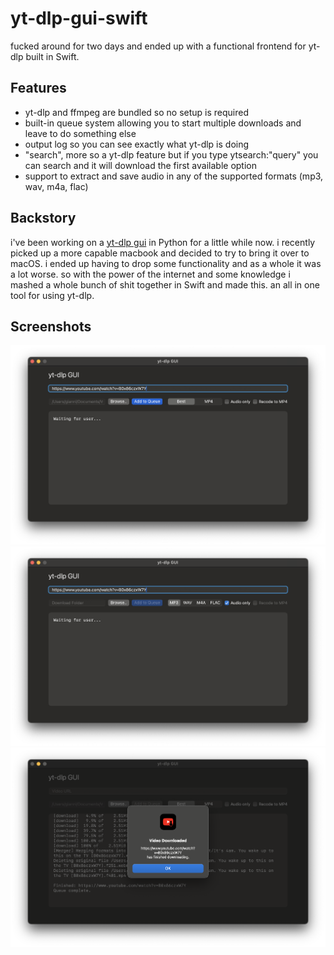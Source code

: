 # yt-dlp-gui-swift
fucked around for two days and ended up with a functional frontend for yt-dlp built in Swift.

## Features
- yt-dlp and ffmpeg are bundled so no setup is required
- built-in queue system allowing you to start multiple downloads and leave to do something else
- output log so you can see exactly what yt-dlp is doing
- "search", more so a yt-dlp feature but if you type ytsearch:"query" you can search and it will download the first available option
- support to extract and save audio in any of the supported formats (mp3, wav, m4a, flac)

## Backstory
i've been working on a [yt-dlp gui](https://github.com/notcreepers/basic-gui-for-yt-dlp) in Python for a little while now. i recently picked up a more capable macbook and decided to try to bring it over to macOS. i ended up having to drop some functionality and as a whole it was a lot worse. so with the power of the internet and some knowledge i mashed a whole bunch of shit together in Swift and made this. an all in one tool for using yt-dlp.

## Screenshots
![main-gui](https://github.com/notcreepers/yt-dlp-gui-swift/blob/main/Screenshots/main-gui.png?raw=true)
![main-gui-with-audio](https://github.com/notcreepers/yt-dlp-gui-swift/blob/main/Screenshots/main-gui-with-audio.png?raw=true)
![main-gui-with-download-complete](https://github.com/notcreepers/yt-dlp-gui-swift/blob/main/Screenshots/main-gui-with-download-complete.png?raw=true)
